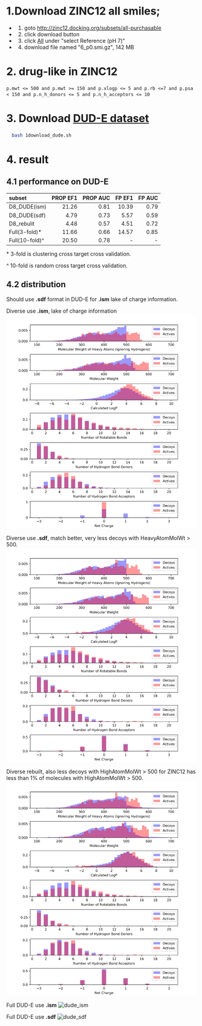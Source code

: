 # 1.Download ZINC12 all smiles;
- 1. goto http://zinc12.docking.org/subsets/all-purchasable
- 2. click download button
- 3. click [All](http://zinc12.docking.org/db/bysubset/6/6_p0.smi.gz) under "select Reference (pH 7)"
- 4. download file named "6_p0.smi.gz", 142 MB

# 2. drug-like in ZINC12
```
p.mwt <= 500 and p.mwt >= 150 and p.xlogp <= 5 and p.rb <=7 and p.psa < 150 and p.n_h_donors <= 5 and p.n_h_acceptors <= 10
```

# 3. Download [DUD-E dataset](http://dude.docking.org/)
```bash
  bash 1download_dude.sh
```

# 4. result
## 4.1 performance on DUD-E

| subset         | PROP EF1 | PROP AUC | FP EF1 | FP AUC |
| :------------- | -------: | -------: | -----: | -----: |
| D8_DUDE(ism)   |    21.26 |     0.81 |  10.39 |   0.79 |
| D8_DUDE(sdf)   |     4.79 |     0.73 |   5.57 |   0.59 |
| D8_rebulit     |     4.48 |     0.57 |   4.51 |   0.72 |
| Full(3-fold)*  |    11.66 |     0.66 |  14.57 |   0.85 |
| Full(10-fold)^ |    20.50 |     0.78 |      - |      - |

\* 3-fold is clustering cross target cross validation.

^ 10-fold is random cross target cross validation.

## 4.2 distribution

Should use **.sdf** format in DUD-E for **.ism** lake of charge information.

Diverse use **.ism**, lake of charge information
![d8_ism](figures/dist/distribution_diverse_DUDE_ism.jpg)

Diverse use **.sdf**, match better, very less decoys with HeavyAtomMolWt > 500.
![d8_sdf](figures/dist/distribution_diverse_DUDE_sdf.jpg)

Diverse rebuilt, also less decoys with HighAtomMolWt > 500 for ZINC12 has less than 1% of molecules with HighAtomMolWt > 500.
![d8_rebuilt](figures/dist/distribution_diverse_full.jpg)

Full DUD-E use **.ism**
![dude_ism](figures/dist/distribution_DUDE_ism.jpg)

Full DUD-E use **.sdf**
![dude_sdf](figures/dist/distribution_DUDE_sdf.jpg)